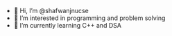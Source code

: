 - 👋 Hi, I’m @shafwanjnucse
- 👀 I’m interested in programming and problem solving
- 🌱 I’m currently learning C++ and DSA
  

<!---
shafwanjnucse/shafwanjnucse is a ✨ special ✨ repository because its `README.md` (this file) appears on your GitHub profile.
You can click the Preview link to take a look at your changes.
--->

